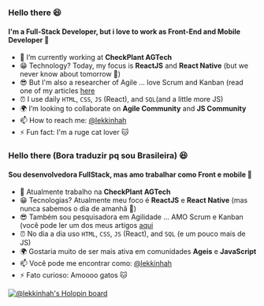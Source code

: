 ### Hello there  😆
#### I'm a Full-Stack Developer, but i love to work as Front-End and Mobile Developer 💖

- 🏢 I’m currently working at **CheckPlant AGTech** 
- 😁 Technology? Today, my focus is **ReactJS** and **React Native** (but we never know about tomorrow 🤣)
- 😎 But I'm also a researcher of Agile ... love Scrum and Kanban (read one of my articles [here](https://periodicos.uninove.br/gep/article/view/9651)
- ⏰ I use daily `HTML`, `CSS`, `JS` (React), and `SQL`(and a little more JS)
- 🌍 I’m looking to collaborate on **Agile Community** and **JS Community**
- 📫 How to reach me: [@lekkinhah](https://twitter.com/lekkinhah)
- ⚡ Fun fact: I'm a ruge cat lover 🐱 

### Hello there (Bora traduzir pq sou Brasileira)  😆
#### Sou desenvolvedora FullStack, mas amo trabalhar como Front e mobile 💖

- 🏢 Atualmente trabalho na **CheckPlant AGTech** 
- 😁 Tecnologias? Atualmente meu foco é **ReactJS** e **React Native** (mas nunca sabemos o dia de amanhã 🤣)
- 😎 Também sou pesquisadora em Agilidade ... AMO Scrum e Kanban (você pode ler um dos meus artigos [aqui](https://periodicos.uninove.br/gep/article/view/9651)
- ⏰ No dia a dia uso `HTML`, `CSS`, `JS` (React), and `SQL` (e um pouco mais de JS)
- 🌍 Gostaria muito de ser mais ativa em comunidades **Ageis** e **JavaScript**
- 📫 Você pode me encontrar como: [@lekkinhah](https://twitter.com/lekkinhah)
- ⚡ Fato curioso: Amoooo gatos 🐱 

[![@lekkinhah's Holopin board](https://holopin.me/lekkinhah)](https://holopin.io/@lekkinhah)
